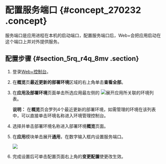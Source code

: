 # 配置服务端口 {#concept_270232 .concept}

服务端口是应用进程在本机的启动端口，配置服务端口后，Web+会把应用启动在这个端口上并对外提供服务。

## 配置步骤 {#section_5rq_r4q_8mv .section}

1.  登录[Web+控制台](https://webplus.console.aliyun.com)。
2.  在**概览**页**最近更新的部署环境**区域的右上角单击**查看全部**。
3.  在**应用及部署环境**页面单击所选应用最左侧的 ![](http://static-aliyun-doc.oss-cn-hangzhou.aliyuncs.com/assets/img/163212/156048104047117_zh-CN.png)展开应用所关联的环境列表。

    **说明：** 在**概览**页会罗列4个最近更新的部署环境，如需管理的环境在该列表中，可以直接单击环境名称进入环境管理控制台。

4.  选择并单击部署环境名称进入部署环境**概览**页面。
5.  在**应用**模块单击展开**通用**，在数字输入框内设置服务端口。

    ![](http://static-aliyun-doc.oss-cn-hangzhou.aliyuncs.com/assets/img/223014/156048104048040_zh-CN.png)

6.  完成设置后可单击配置页面右上角的**变更配置**使更改生效。

